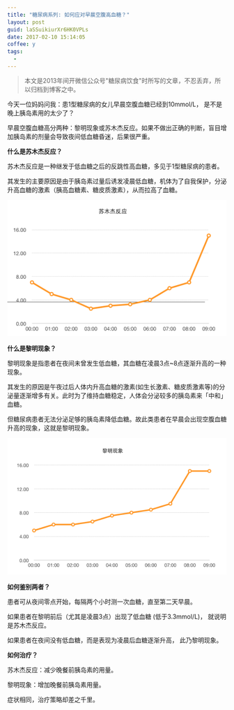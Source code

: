 ```yaml
---
title: "糖尿病系列: 如何应对早晨空腹高血糖？"
layout: post
guid: laSSuikiurXr6HK0VPLs
date: 2017-02-10 15:14:05
coffee: y
tags:
  - 
---
```


> 本文是2013年间开微信公众号"糖尿病饮食"时所写的文章，不忍丢弃，所以归档到博客之中。

今天一位妈妈问我：患1型糖尿病的女儿早晨空腹血糖已经到10mmol/L， 是不是晚上胰岛素用的太少了？

早晨空腹血糖高分两种：黎明现象或苏木杰反应。如果不做出正确的判断，盲目增加胰岛素的剂量会导致夜间低血糖昏迷，后果很严重。

**什么是苏木杰反应？**

苏木杰反应是一种继发于低血糖之后的反跳性高血糖，多见于1型糖尿病的患者。

其发生的主要原因是由于胰岛素过量后诱发凌晨低血糖，机体为了自我保护，分泌升高血糖的激素（胰高血糖素、糖皮质激素），从而拉高了血糖。


![](/media/files/2017-02-10-Somogyi-1.png)

**什么是黎明现象？**

黎明现象是指患者在夜间未曾发生低血糖，其血糖在凌晨3点~8点逐渐升高的一种现象。

其发生的原因是午夜过后人体内升高血糖的激素(如生长激素、糖皮质激素等)的分泌量逐渐增多有关。此时为了维持血糖稳定，人体会分泌较多的胰岛素来「中和」血糖。

但糖尿病患者无法分泌足够的胰岛素降低血糖。故此类患者在早晨会出现空腹血糖升高的现象，这就是黎明现象。


![](/media/files/2017-02-10-Somogyi-2.png)


**如何鉴别两者？**

患者可从夜间零点开始，每隔两个小时测一次血糖，直至第二天早晨。

如果患者在黎明前后（尤其是凌晨3点）出现了低血糖 (低于3.3mmol/L)， 就说明是苏木杰反应。

如果患者在夜间没有低血糖，而是表现为凌晨后血糖逐渐升高， 此乃黎明现象。


**如何治疗？**

苏木杰反应：减少晚餐前胰岛素的用量。

黎明现象：增加晚餐前胰岛素用量。

症状相同，治疗策略却差之千里。
